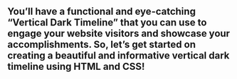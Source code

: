 <h2>
   You’ll have a functional and eye-catching “Vertical Dark Timeline” that you can use to engage your website visitors and showcase your accomplishments. So, let’s get started on creating a beautiful and informative vertical dark timeline using HTML and CSS!
</h2>
